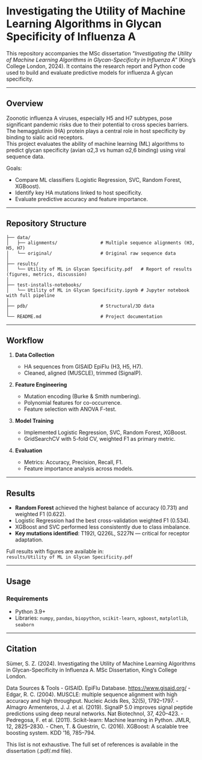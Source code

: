 # Investigating the Utility of Machine Learning Algorithms in Glycan Specificity of Influenza A

This repository accompanies the MSc dissertation *"Investigating the Utility of Machine Learning Algorithms in Glycan-Specificity in Influenza A"* (King’s College London, 2024). It contains the research report and Python code used to build and evaluate predictive models for influenza A glycan specificity.

---

## Overview

Zoonotic influenza A viruses, especially H5 and H7 subtypes, pose significant pandemic risks due to their potential to cross species barriers. The hemagglutinin (HA) protein plays a central role in host specificity by binding to sialic acid receptors.  
This project evaluates the ability of machine learning (ML) algorithms to predict glycan specificity (avian α2,3 vs human α2,6 binding) using viral sequence data.

Goals:
- Compare ML classifiers (Logistic Regression, SVC, Random Forest, XGBoost).  
- Identify key HA mutations linked to host specificity.  
- Evaluate predictive accuracy and feature importance.  

---

## Repository Structure

```text
├── data/
│   ├── alignments/                # Multiple sequence alignments (H3, H5, H7)
│   └── original/                  # Original raw sequence data
│
├── results/
│   └── Utility of ML in Glycan Specificity.pdf   # Report of results (figures, metrics, discussion)
│
├── test-installs-notebooks/
│   └── Utility of ML in Glycan Specificity.ipynb # Jupyter notebook with full pipeline
│
├── pdb/                           # Structural/3D data 
│
└── README.md                      # Project documentation                                 
```
---
## Workflow

1. **Data Collection**  
   - HA sequences from GISAID EpiFlu (H3, H5, H7).  
   - Cleaned, aligned (MUSCLE), trimmed (SignalP).  

2. **Feature Engineering**  
   - Mutation encoding (Burke & Smith numbering).  
   - Polynomial features for co-occurrence.  
   - Feature selection with ANOVA F-test.  

3. **Model Training**  
   - Implemented Logistic Regression, SVC, Random Forest, XGBoost.  
   - GridSearchCV with 5-fold CV, weighted F1 as primary metric.  

4. **Evaluation**  
   - Metrics: Accuracy, Precision, Recall, F1.  
   - Feature importance analysis across models.  

---
## Results

- **Random Forest** achieved the highest balance of accuracy (0.731) and weighted F1 (0.622).  
- Logistic Regression had the best cross-validation weighted F1 (0.534).  
- XGBoost and SVC performed less consistently due to class imbalance.  
- **Key mutations identified**: T192I, Q226L, S227N — critical for receptor adaptation.  

Full results with figures are available in:  
`results/Utility of ML in Glycan Specificity.pdf`

---

## Usage

### Requirements
- Python 3.9+  
- Libraries: `numpy`, `pandas`, `biopython`, `scikit-learn`, `xgboost`, `matplotlib`, `seaborn`  

---

## Citation
Sümer, S. Z. (2024). Investigating the Utility of Machine Learning Algorithms in Glycan-Specificity in Influenza A. MSc Dissertation, King’s College London.

Data Sources & Tools
	-	GISAID. EpiFlu Database. https://www.gisaid.org/
	-	Edgar, R. C. (2004). MUSCLE: multiple sequence alignment with high accuracy and high throughput. Nucleic Acids Res, 32(5), 1792–1797.
	-	Almagro Armenteros, J. J. et al. (2019). SignalP 5.0 improves signal peptide predictions using deep neural networks. Nat Biotechnol, 37, 420–423.
	-	Pedregosa, F. et al. (2011). Scikit-learn: Machine learning in Python. JMLR, 12, 2825–2830.
	-	Chen, T. & Guestrin, C. (2016). XGBoost: A scalable tree boosting system. KDD ’16, 785–794.

This list is not exhaustive. The full set of references is available in the dissertation (.pdf/.md file).
